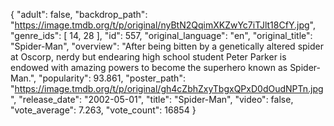 {
    "adult": false,
    "backdrop_path": "https://image.tmdb.org/t/p/original/nyBtN2QqimXKZwYc7iTJlt18CfY.jpg",
    "genre_ids": [
        14,
        28
    ],
    "id": 557,
    "original_language": "en",
    "original_title": "Spider-Man",
    "overview": "After being bitten by a genetically altered spider at Oscorp, nerdy but endearing high school student Peter Parker is endowed with amazing powers to become the superhero known as Spider-Man.",
    "popularity": 93.861,
    "poster_path": "https://image.tmdb.org/t/p/original/gh4cZbhZxyTbgxQPxD0dOudNPTn.jpg",
    "release_date": "2002-05-01",
    "title": "Spider-Man",
    "video": false,
    "vote_average": 7.263,
    "vote_count": 16854
}